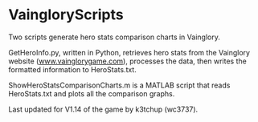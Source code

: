 # VaingloryScripts
Two scripts generate hero stats comparison charts in Vainglory.

GetHeroInfo.py, written in Python, retrieves hero stats from the Vainglory website (www.vainglorygame.com), processes the data, then writes the formatted information to HeroStats.txt.

ShowHeroStatsComparisonCharts.m is a MATLAB script that reads HeroStats.txt and plots all the comparison graphs.

Last updated for V1.14 of the game by k3tchup (wc3737).